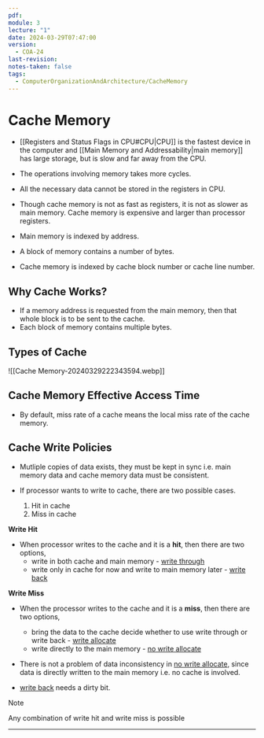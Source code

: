 ```yaml
---
pdf: 
module: 3
lecture: "1"
date: 2024-03-29T07:47:00
version:
  - COA-24
last-revision: 
notes-taken: false
tags:
  - ComputerOrganizationAndArchitecture/CacheMemory
---
```

# Cache Memory

- [[Registers and Status Flags in CPU#CPU|CPU]] is the fastest device in the computer and [[Main Memory and Addressability|main memory]] has large storage, but is slow and far away from the CPU.
- The operations involving memory takes more cycles.

- All the necessary data cannot be stored in the registers in CPU.
- Though cache memory is not as fast as registers, it is not as slower as main memory. Cache memory is expensive and larger than processor registers.
- Main memory is indexed by address.
- A block of memory contains a number of bytes.
- Cache memory is indexed by cache block number or cache line number.

## Why Cache Works?

- If a memory address is requested from the main memory, then that whole block is to be sent to the cache.
- Each block of memory contains multiple bytes.


## Types of Cache

![[Cache Memory-20240329222343594.webp]]


## Cache Memory Effective Access Time


- By default, miss rate of a cache means the local miss rate of the cache memory.

## Cache Write Policies

- Mutliple copies of data exists, they must be kept in sync i.e. main memory data and cache memory data must be consistent.

- If processor wants to write to cache, there are two possible cases.
	1. Hit in cache
	2. Miss in cache

**Write Hit**
- When processor writes to the cache and it is a **hit**, then there are two options,
	- write in both cache and main memory - <u>write through</u>
	- write only in cache for now and write to main memory later - <u>write back</u>

**Write Miss**
- When the processor writes to the cache and it is a **miss**, then there are two options,
	- bring the data to the cache decide whether to use write through or write back - <u>write allocate</u>
	- write directly to the main memory - <u>no write allocate</u>

- There is not a problem of data inconsistency in <u>no write allocate</u>, since data is directly written to the main memory i.e. no cache is involved.
- <u>write back</u> needs a dirty bit.

> [!NOTE] 
> Any combination of write hit and write miss is possible 



---